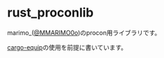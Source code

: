 # rust_proconlib
marimo_([@MMARIMO0o](https://twitter.com/MMARIMO0o))のprocon用ライブラリです。


[cargo-equip](https://github.com/qryxip/cargo-equip)の使用を前提に書いています。
